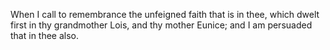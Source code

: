 When I call to remembrance the unfeigned faith that is in thee, which dwelt first in thy grandmother Lois, and thy mother Eunice; and I am persuaded that in thee also.
